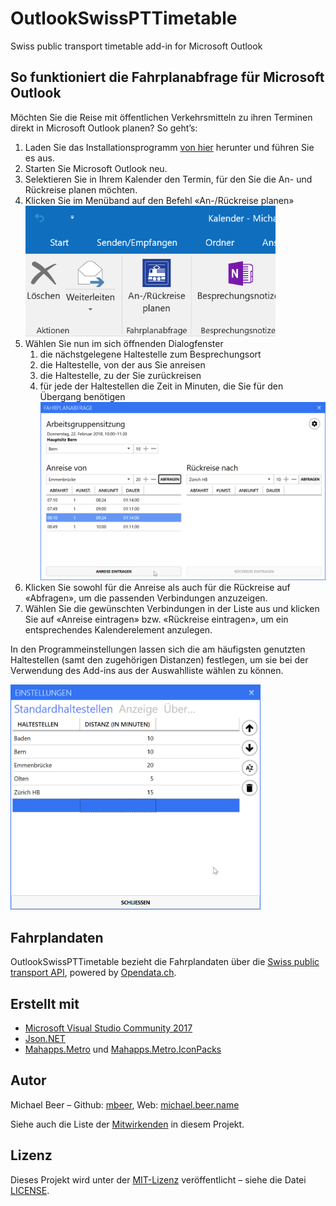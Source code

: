 ﻿# OutlookSwissPTTimetable
Swiss public transport timetable add-in for Microsoft Outlook

## So funktioniert die Fahrplanabfrage für Microsoft Outlook

Möchten Sie die Reise mit öffentlichen Verkehrsmitteln zu ihren Terminen direkt in Microsoft Outlook planen? So geht’s:

1. Laden Sie das Installationsprogramm [von hier](https://timetable.mbeer.ch/setup.exe) herunter und führen Sie es aus.  
1. Starten Sie Microsoft Outlook neu.
1. Selektieren Sie in Ihrem Kalender den Termin, für den Sie die An- und Rückreise planen möchten.
1. Klicken Sie im Menüband auf den Befehl «An-/Rückreise planen»  
    <img src="docs/RibbonButton.png" width="400" title="Menüband">
1. Wählen Sie nun im sich öffnenden Dialogfenster
    1. die nächstgelegene Haltestelle zum Besprechungsort
	1. die Haltestelle, von der aus Sie anreisen
	1. die Haltestelle, zu der Sie zurückreisen
	1. für jede der Haltestellen die Zeit in Minuten, die Sie für den Übergang benötigen  
        ![Hauptfenster](docs/MainWindow.png)
1. Klicken Sie sowohl für die Anreise als auch für die Rückreise auf «Abfragen», um die passenden Verbindungen anzuzeigen.
1. Wählen Sie die gewünschten Verbindungen in der Liste aus und klicken Sie auf «Anreise eintragen» bzw. «Rückreise eintragen», um ein entsprechendes Kalenderelement anzulegen.

In den Programmeinstellungen lassen sich die am häufigsten genutzten Haltestellen (samt den zugehörigen Distanzen) festlegen, um sie bei der Verwendung des Add-ins aus der Auswahlliste wählen zu können.

<img src="docs/SettingsWindow.png" width="400" title="Einstellungsfenster">


## Fahrplandaten

OutlookSwissPTTimetable bezieht die Fahrplandaten über die [Swiss public transport API](https://transport.opendata.ch/), powered by [Opendata.ch](https://opendata.ch/).

## Erstellt mit

* [Microsoft Visual Studio Community 2017](https://www.visualstudio.com/de/vs/)
* [Json.NET](https://www.newtonsoft.com/json)
* [Mahapps.Metro](https://github.com/MahApps/MahApps.Metro) und [Mahapps.Metro.IconPacks](https://github.com/MahApps/MahApps.Metro.IconPacks)

## Autor

Michael Beer – Github: [mbeer](https://github.com/mbeer/), Web: [michael.beer.name](http://www.michael.beer.name)

Siehe auch die Liste der [Mitwirkenden](https://github.com/mbeer/OutlookSwissPTTimetable/contributors) in diesem Projekt.

## Lizenz

Dieses Projekt wird unter der [MIT-Lizenz](https://de.wikipedia.org/wiki/MIT-Lizenz) veröffentlicht – siehe die Datei [LICENSE](LICENSE).



